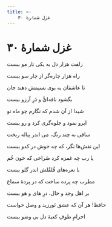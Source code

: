 ```yaml
---
title: >-
    غزل شمارهٔ ۳۰
---
```

# غزل شمارهٔ ۳۰

<div class="b" id="bn1"><div class="m1"><p>زلفت هزار دل به یکی تار مو ببست</p></div>
<div class="m2"><p>راه هزار چاره‌گر از چار سو ببست</p></div></div>
<div class="b" id="bn2"><div class="m1"><p>تا عاشقان به بوی نسیمش دهند جان</p></div>
<div class="m2"><p>بگشود نافه‌ایُّ و دَرِ آرزو ببست</p></div></div>
<div class="b" id="bn3"><div class="m1"><p>شیدا از آن شدم که نگارم چو ماه نو</p></div>
<div class="m2"><p>ابرو نمود و جلوه‌گری کرد و رو ببست</p></div></div>
<div class="b" id="bn4"><div class="m1"><p>ساقی به چند رنگ، می اندر پیاله ریخت</p></div>
<div class="m2"><p>این نقش‌ها نگر، که چه خوش در کدو ببست</p></div></div>
<div class="b" id="bn5"><div class="m1"><p>یا رب چه غمزه کرد صُراحی که خون خُم</p></div>
<div class="m2"><p>با نعره‌های قُلقُلش اندر گلو ببست</p></div></div>
<div class="b" id="bn6"><div class="m1"><p>مطرب چه پرده ساخت که در پردهٔ سماع</p></div>
<div class="m2"><p>بر اهل وجد و حال، درِ های و هو ببست</p></div></div>
<div class="b" id="bn7"><div class="m1"><p>حافظ! هر آن که عشق نَورزید و وصل خواست</p></div>
<div class="m2"><p>احرامِ طوفِ کعبهٔ دل بی وضو ببست</p></div></div>